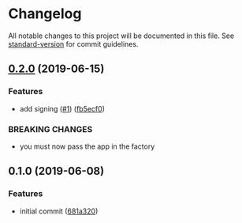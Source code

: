 # Changelog

All notable changes to this project will be documented in this file. See [standard-version](https://github.com/conventional-changelog/standard-version) for commit guidelines.

## [0.2.0](https://github.com/ipfs-shipyard/js-idm-client/compare/v0.1.0...v0.2.0) (2019-06-15)


### Features

* add signing ([#1](https://github.com/ipfs-shipyard/js-idm-client/issues/1)) ([fb5ecf0](https://github.com/ipfs-shipyard/js-idm-client/commit/fb5ecf0))


### BREAKING CHANGES

* you must now pass the app in the factory



## 0.1.0 (2019-06-08)


### Features

* initial commit ([681a320](https://github.com/ipfs-shipyard/js-idm-client/commit/681a320))
